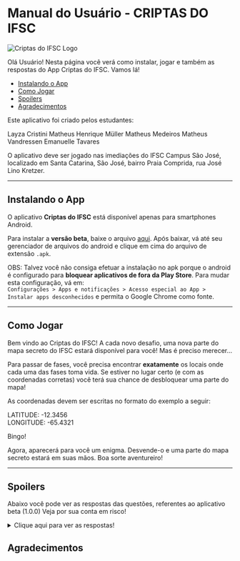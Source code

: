 # Manual do Usuário - CRIPTAS DO IFSC

![Criptas do IFSC Logo](https://github.com/PJI29001/treasure-hunt/blob/master/img/logo-criptas.jpeg)

 Olá Usuário! Nesta página você verá como instalar, jogar e também as respostas do App Criptas do IFSC. Vamos lá!

- [Instalando o App](#instalando-o-app)
- [Como Jogar](#como-jogar)
- [Spoilers](#spoilers)
- [Agradecimentos](#agradecimentos)

Este aplicativo foi criado pelos estudantes:

Layza Cristini
Matheus Henrique Müller
Matheus Medeiros
Matheus Vandressen
Emanuelle Tavares

O aplicativo deve ser jogado nas imediações do IFSC Campus São José, localizado em Santa Catarina, São José, bairro Praia Comprida, rua José Lino Kretzer.

---

## Instalando o App

O aplicativo **Criptas do IFSC** está disponível apenas para smartphones Android.

Para instalar a **versão beta**, baixe o arquivo [aqui](https://github.com/PJI29001/treasure-hunt/blob/master/projeto-final-beta-teste.apk).
Após baixar, vá até seu gerenciador de arquivos do android e clique em cima do arquivo de extensão ``.apk``.

OBS: Talvez você não consiga efetuar a instalação no apk porque o android é configurado para **bloquear aplicativos de fora da Play Store**. Para mudar esta configuração, vá em:  
 ``Configurações > Apps e notificações > Acesso especial ao App > Instalar apps desconhecidos`` e permita o Google Chrome como fonte.

---

## Como Jogar

Bem vindo ao Criptas do IFSC! A cada novo desafio, uma nova parte do mapa secreto do IFSC estará disponível para você! Mas é preciso merecer...

Para passar de fases, você precisa encontrar **exatamente** os locais onde cada uma das fases toma vida. Se estiver no lugar certo (e com as coordenadas corretas) você terá sua chance de desbloquear uma parte do mapa!

As coordenadas devem ser escritas no formato do exemplo a seguir:

LATITUDE: -12.3456  
LONGITUDE: -65.4321

Bingo!

Agora, aparecerá para você um enigma. Desvende-o e uma parte do mapa secreto estará em suas mãos.
Boa sorte aventureiro!

---

## Spoilers
Abaixo você pode ver as respostas das questões, referentes ao aplicativo beta (1.0.0)
Veja por sua conta em risco!

<details>
<summary>Clique aqui para ver as respostas!</summary>
<br>

Cada fase corresponde a um dos pontos abaixo, que podem ser vistos no mapa a seguir:

![Mapa com Pontos](https://github.com/PJI29001/treasure-hunt/blob/master/img/mapa-ifsc-marcas.png)
**Fase 1**  
Chegando ao paraíso de tijolos á vista, antes mesmo de passar a guarita, cuidado para não tropeçar nas chepas! As árvores em volta já ouviram tanta fofoca que perderam as folhas... Muitos sentam aqui, enquanto a fumaça sobe.   
Latitude: -27.6083  
Longitude: -48.6331   
<br>
**Enigma 1**: ELETRICIDADE E INSTRUMENTAÇÃO
<br>
Encontre a resistência equivalente docircuito abaixo:
<br>
![Imagem Circuito](https://github.com/PJI29001/treasure-hunt/blob/master/img/circuito-enigma.jpeg)
<br>
R: 20Ω
<br>
**Fase 2**
Nem tudo no IFSC é exatas... algumas pessoas até gostam de fazer algum esporte! Mas nem sempre o lugar perfeito está aberto... que tal sentar na beirada e esperar?  
Latitude: 27.6083  
Longitude: -48.6328  
<br>
**Enigma 2**: GEOMETRIA ANALÍTICA
<br>
Qual é a equação reduzida da reta que contém os pontos A (2, -5) e B (-1, 1)?
<br>
R: y= -2x-1

<br>
**Fase 3**  
Todos os patrimônios do IFSC tem utilidade... mas a minha eu perdi a muito tempo. Um dia restará só hidróxido de ferro, que agora surge nas minhas entranhas. Pra sempre esquecido, sem poder sair do lugar por estar murcho, estou fadado a pertencer ao IFSC pra sempre.  
Latitude: -27.6089  
Longitude: -48.6333  
<br>
**Enigma 3**: CÁLCULO I
<br>
Quando a função polinomial não tem denominador x e tende a  ∞ ou -∞ , qual a técnica de resolução?
<br>
a) Substituição direta do valor de x
b) Colocar em evidência a maior potência de X
c) Neste caso o limite é sempre igual a zero
d) Devemos fatorar numerador e o denominador e simplificar a função
<br>
R: letra b

<br>
**Fase 4**  
Perigo! Não chegue perto de mim! Esse zumbido que você ouve não é o de abelhas... Mas não chegue perto, você pode acabar frito.  
Latitude: -27.6087  
Longitude: -48.6334  
<br>
**Enigma 4**: Física
<br>
A energia mecânica está associada ao movimento ou possibilidade de movimento.Estas podem aparecer de três formas, cite duas delas:
<br>
cinética e elástica
gravitacional e cinética  
gravitacional e elástica
elástica e cinética
elástica e gravitacional  
<br>
R: Gravitacional e cinética

<br>
**Fase 5**  
Poucos sabem que eu existo. Entre os estudantes, só os mais preocupados com a saúde já passaram por mim. Todas as terças e quintas vejo pessoas vestidas com um macacão branco... Elas deveriam me agradecer. Se não fosse por mim sujariam todo o macacão de suor.  
Latitude: -27.6084  
Longitude: -48.6336  
<br>
**Enigma 5**: PROJETO INTEGRADOR
<br>
Quem foi o inventor do telefone?
<br>
R: Alexander Graham Bell
<br>
**Fase 6**
Fui idealizado pelos alunos! Pego sol todo dia, mas só em um horário próximo do meio dia, porque tem prédio a minha volta :( Juntas formamos uma mini comunidade, somos várias espécies diferentes, mas precisamos todas de sol e água pra crescer. Assistimos ao movimento dos alunos todos os dias, saindo de suas salas no intervalo...  
Latitude: -27.6087  
Longitude: -48.6335  
<br>
**Enigma 6**: LÓGICA
<br>
A negação de “hoje é segunda-feira e amanhã não choverá” é?
<br>
a) hoje não é segunda-feira e amanhã não choverá
<br>
b) hoje não é segunda-feira ou amanhã choverá
<br>
c) hoje não é segunda-feira então amanhã choverá
<br>
d) hoje não é segunda-feira nem amanhã choverá
<br>
R:b
<br>
**Fase 7**  
<br>
Sou um lugar obscuro. Muitos passam anos pelo IFSC e nunca chegam a me visitar. Quando os servidores precisam de algo, eles precisam buscar aqui. Não é preciso subir nenhuma escada para me visitar, basta ir à esquerda. Pareço uma casinha, mas dentro só tem sujeira, coisas desonhecidas e talvez alguns aracnídeos.hoje não é segun Você pode ver meu interior por entre as grades.  
Latitude: -27.6082  
Longitude: -48.6335  
<br>
**Enigma 7**: DESENHO TÉCNICO
<br>
Um croqui além de mostrar a forma geométrica de algo sempre vai ser acompanhado de informações escritas através de letras e algarismos.Ao fazer um desenho no AutoCAD qual estilo de letra que satisfaz essa norma?
<br>
R:isocpeur ou isocteur

<br>
**Enigma Final**  
Após cada fase é dada uma das frases abaixo. Para passar no enigma final o usuário deve dizer o nome do local.
<br>
1 - você liberou uma parte do mapa mas o conhecimento fica nas alturas
<br>
2 - você liberou uma parte do mapa mas procure a escada para  vencer
<br>
3 - você liberou uma parte do mapa mas fique atento pois de tantos caminhos para chegar me perdi
<br>
4 - você liberou uma parte do mapa mas fique atento ainda não é hora de perder concentração
<br>
5 - você liberou uma parte do mapa mas para tentar entrar não esqueça de ir pela direita
<br>
6 - você liberou uma parte do mapa mas antes não esqueça de ficar em silêncio
<br>
7 - você liberou uma parte do mapa mas tome cuidado para não se perder entre as …
<br>
Com base nas dicas recebida nas telas de parabéns juntamente com as letras enigmas do mapa , redija abaixo qual é  esse o local do IFSC?
<br>
R:Biblioteca

<br>
</details>

## Agradecimentos
